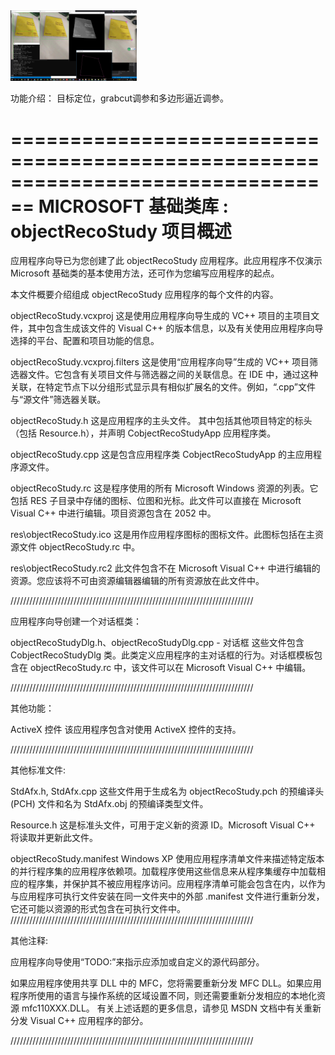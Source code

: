 <img src="object_ui.png" width = "40%"/>
 




功能介绍：
	目标定位，grabcut调参和多边形逼近调参。
	







================================================================================
    MICROSOFT 基础类库 : objectRecoStudy 项目概述
===============================================================================

应用程序向导已为您创建了此 objectRecoStudy 应用程序。此应用程序不仅演示 Microsoft 基础类的基本使用方法，还可作为您编写应用程序的起点。

本文件概要介绍组成 objectRecoStudy 应用程序的每个文件的内容。

objectRecoStudy.vcxproj
    这是使用应用程序向导生成的 VC++ 项目的主项目文件，其中包含生成该文件的 Visual C++ 的版本信息，以及有关使用应用程序向导选择的平台、配置和项目功能的信息。

objectRecoStudy.vcxproj.filters
    这是使用“应用程序向导”生成的 VC++ 项目筛选器文件。它包含有关项目文件与筛选器之间的关联信息。在 IDE 中，通过这种关联，在特定节点下以分组形式显示具有相似扩展名的文件。例如，“.cpp”文件与“源文件”筛选器关联。

objectRecoStudy.h
    这是应用程序的主头文件。
    其中包括其他项目特定的标头（包括 Resource.h），并声明 CobjectRecoStudyApp 应用程序类。

objectRecoStudy.cpp
    这是包含应用程序类 CobjectRecoStudyApp 的主应用程序源文件。

objectRecoStudy.rc
    这是程序使用的所有 Microsoft Windows 资源的列表。它包括 RES 子目录中存储的图标、位图和光标。此文件可以直接在 Microsoft Visual C++ 中进行编辑。项目资源包含在 2052 中。

res\objectRecoStudy.ico
    这是用作应用程序图标的图标文件。此图标包括在主资源文件 objectRecoStudy.rc 中。

res\objectRecoStudy.rc2
    此文件包含不在 Microsoft Visual C++ 中进行编辑的资源。您应该将不可由资源编辑器编辑的所有资源放在此文件中。


/////////////////////////////////////////////////////////////////////////////

应用程序向导创建一个对话框类：

objectRecoStudyDlg.h、objectRecoStudyDlg.cpp - 对话框
    这些文件包含 CobjectRecoStudyDlg 类。此类定义应用程序的主对话框的行为。对话框模板包含在 objectRecoStudy.rc 中，该文件可以在 Microsoft Visual C++ 中编辑。

/////////////////////////////////////////////////////////////////////////////

其他功能：

ActiveX 控件
    该应用程序包含对使用 ActiveX 控件的支持。

/////////////////////////////////////////////////////////////////////////////

其他标准文件:

StdAfx.h, StdAfx.cpp
    这些文件用于生成名为 objectRecoStudy.pch 的预编译头 (PCH) 文件和名为 StdAfx.obj 的预编译类型文件。

Resource.h
    这是标准头文件，可用于定义新的资源 ID。Microsoft Visual C++ 将读取并更新此文件。

objectRecoStudy.manifest
	Windows XP 使用应用程序清单文件来描述特定版本的并行程序集的应用程序依赖项。加载程序使用这些信息来从程序集缓存中加载相应的程序集，并保护其不被应用程序访问。应用程序清单可能会包含在内，以作为与应用程序可执行文件安装在同一文件夹中的外部 .manifest 文件进行重新分发，它还可能以资源的形式包含在可执行文件中。
/////////////////////////////////////////////////////////////////////////////

其他注释:

应用程序向导使用“TODO:”来指示应添加或自定义的源代码部分。

如果应用程序使用共享 DLL 中的 MFC，您将需要重新分发 MFC DLL。如果应用程序所使用的语言与操作系统的区域设置不同，则还需要重新分发相应的本地化资源 mfc110XXX.DLL。
有关上述话题的更多信息，请参见 MSDN 文档中有关重新分发 Visual C++ 应用程序的部分。

/////////////////////////////////////////////////////////////////////////////

